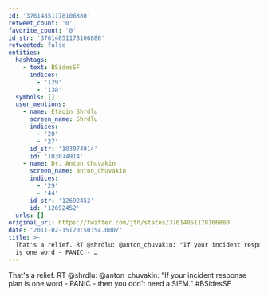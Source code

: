 ```yaml
---
id: '37614851178106880'
retweet_count: '0'
favorite_count: '0'
id_str: '37614851178106880'
retweeted: false
entities:
  hashtags:
    - text: BSidesSF
      indices:
        - '129'
        - '138'
  symbols: []
  user_mentions:
    - name: Etaoin Shrdlu
      screen_name: Shrdlu
      indices:
        - '20'
        - '27'
      id_str: '103074914'
      id: '103074914'
    - name: Dr. Anton Chuvakin
      screen_name: anton_chuvakin
      indices:
        - '29'
        - '44'
      id_str: '12692452'
      id: '12692452'
  urls: []
original_url: https://twitter.com/jth/status/37614851178106880
date: '2011-02-15T20:50:54.000Z'
title: >-
  That's a relief. RT @shrdlu: @anton_chuvakin: "If your incident response plan
  is one word - PANIC - …
---
```


That's a relief. RT @shrdlu: @anton_chuvakin: "If your incident response plan is one word - PANIC - then you don't need a SIEM." #BSidesSF